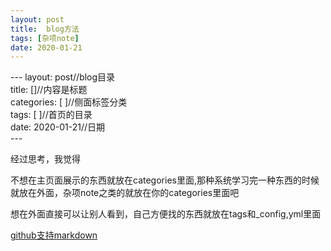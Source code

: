 ```yaml
---
layout: post
title:  blog方法
tags: [杂项note]
date: 2020-01-21
---
```



\-\-\-
layout: post//blog目录  
title:  \[\]//内容是标题  
categories: \[ \]//侧面标签分类  
tags: \[ \]//首页的目录  
date: 2020-01-21//日期  
\-\-\-

经过思考，我觉得

不想在主页面展示的东西就放在categories里面,那种系统学习完一种东西的时候就放在外面，杂项note之类的就放在你的categories里面吧

想在外面直接可以让别人看到，自己方便找的东西就放在tags和_config,yml里面

[github支持markdown](https://www.jianshu.com/p/f86e22eaa2f1)
